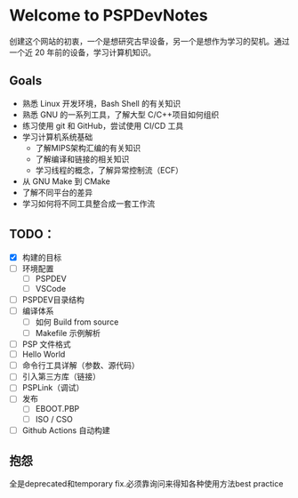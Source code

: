 # Welcome to PSPDevNotes

创建这个网站的初衷，一个是想研究古早设备，另一个是想作为学习的契机。通过一个近 20 年前的设备，学习计算机知识。

## Goals

- 熟悉 Linux 开发环境，Bash Shell 的有关知识
- 熟悉 GNU 的一系列工具，了解大型 C/C++项目如何组织
- 练习使用 git 和 GitHub，尝试使用 CI/CD 工具
- 学习计算机系统基础
	- 了解MIPS架构汇编的有关知识
	- 了解编译和链接的相关知识
	- 学习线程的概念，了解异常控制流（ECF）
- 从 GNU Make 到 CMake
- 了解不同平台的差异
- 学习如何将不同工具整合成一套工作流

## TODO：
- [x] 构建的目标
- [ ] 环境配置
	- [ ] PSPDEV
	- [ ] VSCode
- [ ] PSPDEV目录结构
- [ ] 编译体系
	- [ ] 如何 Build from source
	- [ ] Makefile 示例解析
- [ ] PSP 文件格式
- [ ] Hello World
- [ ] 命令行工具详解（参数、源代码）
- [ ] 引入第三方库（链接）
- [ ] PSPLink（调试）
- [ ] 发布
	- [ ] EBOOT.PBP
	- [ ] ISO / CSO
- [ ] Github Actions 自动构建

## 抱怨
全是deprecated和temporary fix.必须靠询问来得知各种使用方法best practice
